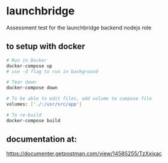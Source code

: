 # launchbridge
Assessment test for the launchbridge backend nodejs role

## to setup with docker

```bash
# Run in Docker
docker-compose up
# use -d flag to run in background

# Tear down
docker-compose down

# To be able to edit files, add volume to compose file
volumes: ['./:/usr/src/app']

# To re-build
docker-compose build
```

## documentation at: 

https://documenter.getpostman.com/view/14585255/TzXxixac
